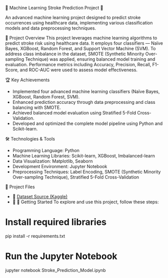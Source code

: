 🚀 Machine Learning Stroke Prediction Project 🧠

An advanced machine learning project designed to predict stroke occurrences using healthcare data, implementing various classification models and data preprocessing techniques.

📌 Project Overview
This project leverages machine learning algorithms to predict stroke risk using healthcare data. It employs four classifiers — Naïve Bayes, XGBoost, Random Forest, and Support Vector Machine (SVM). To address class imbalance in the dataset, SMOTE (Synthetic Minority Over-sampling Technique) was applied, ensuring balanced model training and evaluation. Performance metrics including Accuracy, Precision, Recall, F1-Score, and ROC-AUC were used to assess model effectiveness.

🏆 Key Achievements
- Implemented four advanced machine learning classifiers (Naïve Bayes, XGBoost, Random Forest, SVM).
- Enhanced prediction accuracy through data preprocessing and class balancing with SMOTE.
- Achieved balanced model evaluation using Stratified 5-Fold Cross-Validation.
- Developed and optimized the complete model pipeline using Python and Scikit-learn.

🛠️ Technologies & Tools
- Programming Language: Python  
- Machine Learning Libraries: Scikit-learn, XGBoost, Imbalanced-learn  
- Data Visualization: Matplotlib, Seaborn  
- Development Environment: Jupyter Notebook  
- Preprocessing Techniques: Label Encoding, SMOTE (Synthetic Minority Over-sampling Technique), Stratified 5-Fold Cross-Validation  

📂 Project Files

- 📁 [Dataset Source (Kaggle)](https://www.kaggle.com/datasets/godfatherfigure/healthcare-dataset-stroke-data)
- 📂 [](https://github.com/pavan0978/Healthcare-Dataset-Stroke-Data/blob/main/Machine%20Learning%20Project%20Report.pdf)
🚀 Getting Started
To explore and use this project, follow these steps:

# Install required libraries
pip install -r requirements.txt

# Run the Jupyter Notebook
jupyter notebook Stroke_Prediction_Model.ipynb
